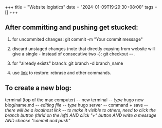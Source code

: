 +++
title = "Website logistics"
date = "2024-01-09T19:29:30+08:00"
tags = []
+++

## After committing and pushing get stucked:
1. for uncommited changes:
git commit -m "Your commit message"

2. discard unstaged changes (note that directly copying from website will give a single - instead of consecutive two -):
git checkout -- .

3. for "already exists" branch:
git branch -d branch_name

4. use [link](https://stackoverflow.com/questions/5066041/moving-committed-but-not-pushed-changes-to-a-new-branch-after-pull) to restore: rebrase and other commands.

## To create a new blog:
terminal (top of the mac computer) -- new terminal -- *type* hugo new blog/name.md -- *editing file* -- *type* hugo server -- command + save -- *there will be a localhost link* -- *to make it visible to others, need to click the branch button (thrid on the left) AND click "+" button AND write a message AND choose "commit and push"*
